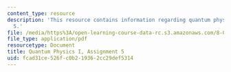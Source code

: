 ```yaml
---
content_type: resource
description: 'This resource contains information regarding quantum physics: Assignment
  5.'
file: /media/https%3A/open-learning-course-data-rc.s3.amazonaws.com/8-04-quantum-physics-i-spring-2016/fcad31ce526fc0b219362cc29def5314_MIT8_04S16_ps5_2016.pdf
file_type: application/pdf
resourcetype: Document
title: Quantum Physics I, Assignment 5
uid: fcad31ce-526f-c0b2-1936-2cc29def5314
---
```

